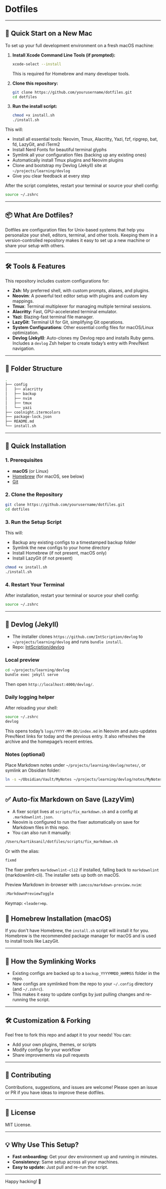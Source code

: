 # Dotfiles

---

## 🚀 Quick Start on a New Mac

To set up your full development environment on a fresh macOS machine:

1. **Install Xcode Command Line Tools (if prompted):**

   ```sh
   xcode-select --install
   ```

   This is required for Homebrew and many developer tools.

2. **Clone this repository:**

   ```sh
   git clone https://github.com/yourusername/dotfiles.git
   cd dotfiles
   ```

3. **Run the install script:**

   ```sh
   chmod +x install.sh
   ./install.sh
   ```

This will:

- Install all essential tools: Neovim, Tmux, Alacritty, Yazi, fzf, ripgrep,
  bat, fd, LazyGit, and iTerm2
- Install Nerd Fonts for beautiful terminal glyphs
- Symlink all your configuration files (backing up any existing ones)
- Automatically install Tmux plugins and Neovim plugins
- Clone and bootstrap my Devlog (Jekyll) site at
  `~/projects/learning/devlog`
- Give you clear feedback at every step

After the script completes, restart your terminal or source your shell config:

```sh
source ~/.zshrc
```

---

## 📦 What Are Dotfiles?

Dotfiles are configuration files for Unix-based systems that help you
personalize your shell, editors, terminal, and other tools. Keeping them in a
version-controlled repository makes it easy to set up a new machine or share
your setup with others.

---

## 🛠️ Tools & Features

This repository includes custom configurations for:

- **Zsh**: My preferred shell, with custom prompts, aliases, and plugins.
- **Neovim**: A powerful text editor setup with plugins and custom key mappings.
- **Tmux**: Terminal multiplexer for managing multiple terminal sessions.
- **Alacritty**: Fast, GPU-accelerated terminal emulator.
- **Yazi**: Blazing-fast terminal file manager.
- **LazyGit**: Terminal UI for Git, simplifying Git operations.
- **System Configurations**: Other essential config files for macOS/Linux optimization.
- **Devlog (Jekyll)**: Auto-clones my Devlog repo and installs Ruby gems.
  Includes a `devlog` Zsh helper to create today’s entry with Prev/Next
  navigation.

---

## 📁 Folder Structure

```sh
.
├── config
│   ├── alacritty
│   ├── backup
│   ├── nvim
│   ├── tmux
│   └── yazi
├── coolnight.itermcolors
├── package-lock.json
├── README.md
└── install.sh
```

---

## 🚀 Quick Installation

### 1. Prerequisites

- **macOS** (or Linux)
- [Homebrew](https://brew.sh/) (for macOS, see below)
- [Git](https://git-scm.com/)

### 2. Clone the Repository

```sh
git clone https://github.com/yourusername/dotfiles.git
cd dotfiles
```

### 3. Run the Setup Script

This will:

- Backup any existing configs to a timestamped backup folder
- Symlink the new configs to your home directory
- Install Homebrew (if not present, macOS only)
- Install LazyGit (if not present)

```sh
chmod +x install.sh
./install.sh
```

### 4. Restart Your Terminal

After installation, restart your terminal or source your shell config:

```sh
source ~/.zshrc
```

---

## 📓 Devlog (Jekyll)

- The installer clones `https://github.com/IntScription/devlog` to
  `~/projects/learning/devlog` and runs `bundle install`.
- Repo: [IntScription/devlog](https://github.com/IntScription/devlog)

### Local preview

```sh
cd ~/projects/learning/devlog
bundle exec jekyll serve
```

Then open `http://localhost:4000/devlog/`.

### Daily logging helper

After reloading your shell:

```sh
source ~/.zshrc
devlog
```

This opens today’s `logs/YYYY-MM-DD/index.md` in Neovim and auto-updates
Prev/Next links for today and the previous entry. It also refreshes the archive
and the homepage’s recent entries.

### Notes (optional)

Place Markdown notes under `~/projects/learning/devlog/notes/`, or symlink an
Obsidian folder:

```sh
ln -s ~/Obsidian/Vault/MyNotes ~/projects/learning/devlog/notes/MyNotes
```

---

## ✅ Auto-fix Markdown on Save (LazyVim)

- A fixer script lives at `scripts/fix_markdown.sh` and a config at
  `.markdownlint.json`.
- Neovim is configured to run the fixer automatically on save for Markdown
  files in this repo.
- You can also run it manually:

```sh
/Users/kartiksanil/dotfiles/scripts/fix_markdown.sh
```

Or with the alias:

```sh
fixmd
```

The fixer prefers `markdownlint-cli2` if installed, falling back to
`markdownlint` (markdownlint-cli). The installer sets up both on macOS.

Preview Markdown in-browser with `iamcco/markdown-preview.nvim`:

```sh
:MarkdownPreviewToggle
```

Keymap: `<leader>mp`.

## 🍺 Homebrew Installation (macOS)

If you don't have Homebrew, the `install.sh` script will install it for you.
Homebrew is the recommended package manager for macOS and is used to install
tools like LazyGit.

---

## 🔗 How the Symlinking Works

- Existing configs are backed up to a `backup_YYYYMMDD_HHMMSS` folder in the
  repo.
- New configs are symlinked from the repo to your `~/.config` directory (and
  `~/.zshrc`).
- This makes it easy to update configs by just pulling changes and re-running
  the script.

---

## 🛠️ Customization & Forking

Feel free to fork this repo and adapt it to your needs! You can:

- Add your own plugins, themes, or scripts
- Modify configs for your workflow
- Share improvements via pull requests

---

## 🤝 Contributing

Contributions, suggestions, and issues are welcome! Please open an issue or PR
if you have ideas to improve these dotfiles.

---

## 📄 License

MIT License.

---

## 💡 Why Use This Setup?

- **Fast onboarding:** Get your dev environment up and running in minutes.
- **Consistency:** Same setup across all your machines.
- **Easy to update:** Just pull and re-run the script.

---

Happy hacking! 🚀
